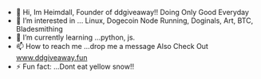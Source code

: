 - 👋 Hi, Im Heimdall, Founder of ddgiveaway!! Doing Only Good Everyday
- 👀 I’m interested in ... Linux, Dogecoin Node Running, Doginals, Art, BTC, Bladesmithing
- 🌱 I’m currently learning ...python, js. 
- 📫 How to reach me ...drop me a message
     Also Check Out www.ddgiveaway.fun
- ⚡ Fun fact: ...Dont eat yellow snow!!

<!---
H3imdall-dev/H3imdall-dev is a ✨ special ✨ repository because its `README.md` (this file) appears on your GitHub profile.
You can click the Preview link to take a look at your changes.
--->
